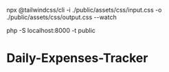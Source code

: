npx @tailwindcss/cli -i ./public/assets/css/input.css -o ./public/assets/css/output.css --watch

php -S localhost:8000 -t public
# Daily-Expenses-Tracker
